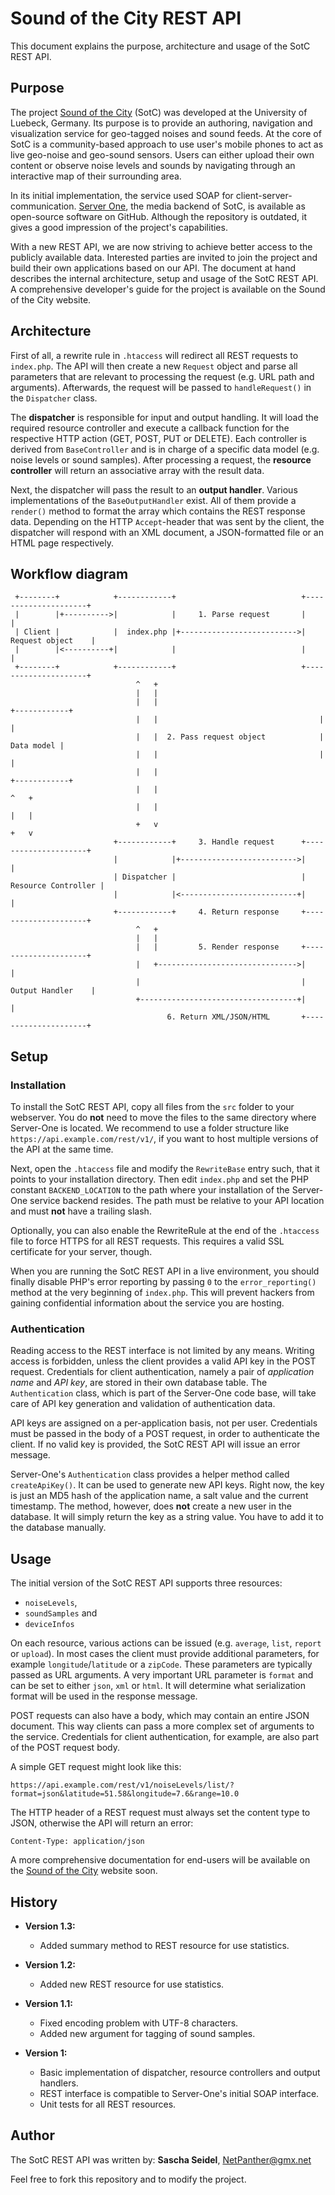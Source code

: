 # Sound of the City REST API

This document explains the purpose, architecture and usage of the SotC REST API.

## Purpose

The project [Sound of the City](http://citysound.itm.uni-luebeck.de) (SotC) was developed at the University of Luebeck, Germany. Its purpose is to provide an authoring, navigation and visualization service for geo-tagged noises and sound feeds. At the core of SotC is a community-based approach to use user's mobile phones to act as live geo-noise and geo-sound sensors. Users can either upload their own content or observe noise levels and sounds by navigating through an interactive map of their surrounding area.

In its initial implementation, the service used SOAP for client-server-communication. [Server One](https://github.com/nepa/Server-One), the media backend of SotC, is available as open-source software on GitHub. Although the repository is outdated, it gives a good impression of the project's capabilities.

With a new REST API, we are now striving to achieve better access to the publicly available data. Interested parties are invited to join the project and build their own applications based on our API. The document at hand describes the internal architecture, setup and usage of the SotC REST API. A comprehensive developer's guide for the project is available on the Sound of the City website.

## Architecture

First of all, a rewrite rule in `.htaccess` will redirect all REST requests to `index.php`. The API will then create a new `Request` object and parse all parameters that are relevant to processing the request (e.g. URL path and arguments). Afterwards, the request will be passed to `handleRequest()` in the `Dispatcher` class.

The **dispatcher** is responsible for input and output handling. It will load the required resource controller and execute a callback function for the respective HTTP action (GET, POST, PUT or DELETE). Each controller is derived from `BaseController` and is in charge of a specific data model (e.g. noise levels or sound samples). After processing a request, the **resource controller** will return an associative array with the result data.

Next, the dispatcher will pass the result to an **output handler**. Various implementations of the `BaseOutputHandler` exist. All of them provide a `render()` method to format the array which contains the REST response data. Depending on the HTTP `Accept`-header that was sent by the client, the dispatcher will respond with an XML document, a JSON-formatted file or an HTML page respectively.

## Workflow diagram

```
 +--------+            +------------+                            +---------------------+
 |        |+---------->|            |     1. Parse request       |                     |
 | Client |            |  index.php |+-------------------------->|   Request object    |
 |        |<----------+|            |                            |                     |
 +--------+            +------------+                            +---------------------+
                            ^   +
                            |   |
                            |   |                                    +------------+
                            |   |                                    |            |
                            |   |  2. Pass request object            | Data model |
                            |   |                                    |            |
                            |   |                                    +------------+
                            |   |                                        ^   +
                            |   |                                        |   |
                            +   v                                        +   v
                       +------------+     3. Handle request      +---------------------+
                       |            |+-------------------------->|                     |
                       | Dispatcher |                            | Resource Controller |
                       |            |<--------------------------+|                     |
                       +------------+     4. Return response     +---------------------+
                            ^   +
                            |   |
                            |   |         5. Render response     +---------------------+
                            |   +------------------------------->|                     |
                            |                                    |   Output Handler    |
                            +-----------------------------------+|                     |
                                   6. Return XML/JSON/HTML       +---------------------+
```

## Setup

### Installation

To install the SotC REST API, copy all files from the `src` folder to your webserver. You do **not** need to move the files to the same directory where Server-One is located. We recommend to use a folder structure like `https://api.example.com/rest/v1/`, if you want to host multiple versions of the API at the same time.

Next, open the `.htaccess` file and modify the `RewriteBase` entry such, that it points to your installation directory. Then edit `index.php` and set the PHP constant `BACKEND_LOCATION` to the path where your installation of the Server-One service backend resides. The path must be relative to your API location and must **not** have a trailing slash.

Optionally, you can also enable the RewriteRule at the end of the `.htaccess` file to force HTTPS for all REST requests. This requires a valid SSL certificate for your server, though.

When you are running the SotC REST API in a live environment, you should finally disable PHP's error reporting by passing `0` to the `error_reporting()` method at the very beginning of `index.php`. This will prevent hackers from gaining confidential information about the service you are hosting.

### Authentication

Reading access to the REST interface is not limited by any means. Writing access is forbidden, unless the client provides a valid API key in the POST request. Credentials for client authentication, namely a pair of _application name_ and _API key_, are stored in their own database table. The `Authentication` class, which is part of the Server-One code base, will take care of API key generation and validation of authentication data.

API keys are assigned on a per-application basis, not per user. Credentials must be passed in the body of a POST request, in order to authenticate the client. If no valid key is provided, the SotC REST API will issue an error message.

Server-One's `Authentication` class provides a helper method called `createApiKey()`. It can be used to generate new API keys. Right now, the key is just an MD5 hash of the application name, a salt value and the current timestamp. The method, however, does **not** create a new user in the database. It will simply return the key as a string value. You have to add it to the database manually.

## Usage

The initial version of the SotC REST API supports three resources:

  * `noiseLevels`,
  * `soundSamples` and
  * `deviceInfos`

On each resource, various actions can be issued (e.g. `average`, `list`, `report` or `upload`). In most cases the client must provide additional parameters, for example `longitude`/`latitude` or a `zipCode`. These parameters are typically passed as URL arguments. A very important URL parameter is `format` and can be set to either `json`, `xml` or `html`. It will determine what serialization format will be used in the response message.

POST requests can also have a body, which may contain an entire JSON document. This way clients can pass a more complex set of arguments to the service. Credentials for client authentication, for example, are also part of the POST request body.

A simple GET request might look like this:

`https://api.example.com/rest/v1/noiseLevels/list/?format=json&latitude=51.58&longitude=7.6&range=10.0`

The HTTP header of a REST request must always set the content type to JSON, otherwise the API will return an error:

`Content-Type: application/json`

A more comprehensive documentation for end-users will be available on the [Sound of the City](http://citysound.itm.uni-luebeck.de) website soon.

## History

  * **Version 1.3:**
    * Added summary method to REST resource for use statistics.

  * **Version 1.2:**
    * Added new REST resource for use statistics.

  * **Version 1.1:**
    * Fixed encoding problem with UTF-8 characters.
    * Added new argument for tagging of sound samples.

  * **Version 1:**
    * Basic implementation of dispatcher, resource controllers and output handlers.
    * REST interface is compatible to Server-One's initial SOAP interface.
    * Unit tests for all REST resources.

## Author

The SotC REST API was written by: **Sascha Seidel**, NetPanther@gmx.net

Feel free to fork this repository and to modify the project.
